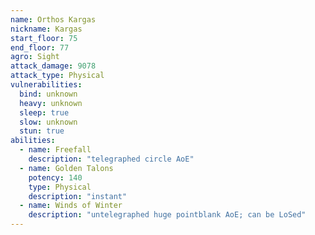 ```yaml
---
name: Orthos Kargas
nickname: Kargas
start_floor: 75
end_floor: 77
agro: Sight
attack_damage: 9078
attack_type: Physical
vulnerabilities:
  bind: unknown
  heavy: unknown
  sleep: true
  slow: unknown
  stun: true
abilities:
  - name: Freefall
    description: "telegraphed circle AoE"
  - name: Golden Talons
    potency: 140
    type: Physical
    description: "instant"
  - name: Winds of Winter
    description: "untelegraphed huge pointblank AoE; can be LoSed"
---
```

